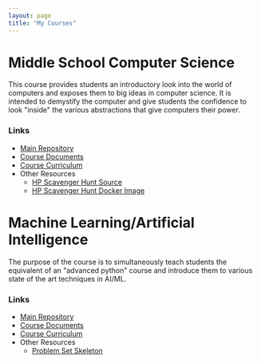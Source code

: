 ```yaml
---
layout: page
title: "My Courses"
---
```


# Middle School Computer Science

This course provides students an introductory look into the world of computers
and exposes them to big ideas in computer science. It is intended to demystify
the computer and give students the confidence to look "inside" the various
abstractions that give computers their power.

### Links

- [Main Repository](https://github.com/holycrap872/MSIntroToCS)
- [Course Documents](https://github.com/holycrap872/MSIntroToCS/tree/mainline/CourseMaterials/course_documents)
- [Course Curriculum](https://github.com/holycrap872/MSIntroToCS/tree/mainline/CourseMaterials)
- Other Resources
    - [HP Scavenger Hunt Source](https://github.com/holycrap872/hp-learn-shell)
    - [HP Scavenger Hunt Docker Image](https://hub.docker.com/repository/docker/erizzi/hp_terminal_tutorial/general)

# Machine Learning/Artificial Intelligence

The purpose of the course is to simultaneously teach students the equivalent of
an "advanced python" course and introduce them to various state of the art
techniques in AI/ML.

### Links

- [Main Repository](https://github.com/holycrap872/ML-AI)
- [Course Documents](https://github.com/holycrap872/ML-AI/tree/mainline/CourseMaterial/course_documents)
- [Course Curriculum](https://github.com/holycrap872/ML-AI/tree/mainline/CourseMaterial)
- Other Resources
    - [Problem Set Skeleton](https://gitlab.com/eric.rizzi/problem-set-skeleton)
